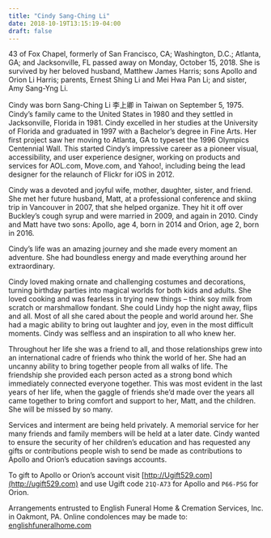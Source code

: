 ```yaml
---
title: "Cindy Sang-Ching Li"
date: 2018-10-19T13:15:19-04:00
draft: false
---
```


43 of Fox Chapel, formerly of San Francisco, CA; Washington, D.C.; Atlanta, GA; and Jacksonville, FL passed away on Monday, October 15, 2018. She is survived by her beloved husband, Matthew James Harris; sons Apollo and Orion Li Harris; parents, Ernest Shing Li and Mei Hwa Pan Li; and sister, Amy Sang-Yng Li.

Cindy was born Sang-Ching Li 李上卿 in Taiwan on September 5, 1975. Cindy’s family came to the United States in 1980 and they settled in Jacksonville, Florida in 1981. Cindy excelled in her studies at the University of Florida and graduated in 1997 with a Bachelor’s degree in Fine Arts. Her first project saw her moving to Atlanta, GA to typeset the 1996 Olympics Centennial Wall. This started Cindy’s impressive career as a pioneer visual, accessibility, and user experience designer, working on products and services for AOL.com, Move.com, and Yahoo!, including being the lead designer for the relaunch of Flickr for iOS in 2012.

Cindy was a devoted and joyful wife, mother, daughter, sister, and friend. She met her future husband, Matt, at a professional conference and skiing trip in Vancouver in 2007, that she helped organize. They hit it off over Buckley’s cough syrup and were married in 2009, and again in 2010. Cindy and Matt have two sons: Apollo, age 4, born in 2014 and Orion, age 2, born in 2016.

Cindy’s life was an amazing journey and she made every moment an adventure. She had boundless energy and made everything around her extraordinary.

Cindy loved making ornate and challenging costumes and decorations, turning birthday parties into magical worlds for both kids and adults. She loved cooking and was fearless in trying new things – think soy milk from scratch or marshmallow fondant. She could Lindy hop the night away, flips and all. Most of all she cared about the people and world around her. She had a magic ability to bring out laughter and joy, even in the most difficult moments. Cindy was selfless and an inspiration to all who knew her.

Throughout her life she was a friend to all, and those relationships grew into an international cadre of friends who think the world of her. She had an uncanny ability to bring together people from all walks of life. The friendship she provided each person acted as a strong bond which immediately connected everyone together. This was most evident in the last years of her life, when the gaggle of friends she’d made over the years all came together to bring comfort and support to her, Matt, and the children. She will be missed by so many.

Services and interment are being held privately. A memorial service for her many friends and family members will be held at a later date. Cindy wanted to ensure the security of her children’s education and has requested any gifts or contributions people wish to send be made as contributions to Apollo and Orion’s education savings accounts.

To gift to Apollo or Orion’s account visit [http://Ugift529.com](http://ugift529.com) and use Ugift code `21Q-A73` for Apollo and `P66-P5G` for Orion.

Arrangements entrusted to English Funeral Home & Cremation Services, Inc. in Oakmont, PA. Online condolences may be made to: [englishfuneralhome.com](http://englishfuneralhome.com)
